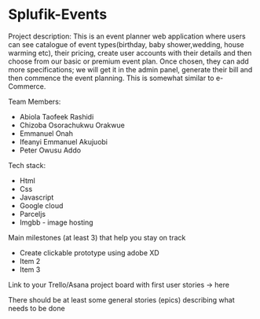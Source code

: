 # Splufik-Events

Project description:
This is an event planner web application where users can see catalogue of event types(birthday, baby shower,wedding, house warming etc), their pricing, create user accounts with their details and then choose from our basic or premium event plan. 
Once chosen, they can add more specifications; we will get it in the admin panel, generate their bill and then commence the event planning. This is somewhat similar to e-Commerce.

Team Members:
- Abiola Taofeek Rashidi
- Chizoba Osorachukwu Orakwue
- Emmanuel Onah
- Ifeanyi Emmanuel Akujuobi
- Peter Owusu Addo

Tech stack:
- Html
- Css
- Javascript
- Google cloud
- Parceljs
- Imgbb - image hosting

Main milestones (at least 3) that help you stay on track
- Create clickable prototype using adobe XD
- Item 2 
- Item 3

Link to your Trello/Asana project board with first user stories -> here

There should be at least some general stories (epics) describing what needs to be done
